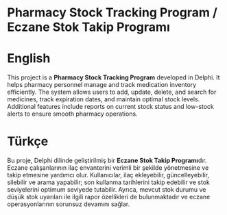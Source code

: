 # Pharmacy Stock Tracking Program / Eczane Stok Takip Programı

# English
This project is a **Pharmacy Stock Tracking Program** developed in Delphi. It helps pharmacy personnel manage and track medication inventory efficiently. The system allows users to add, update, delete, and search for medicines, track expiration dates, and maintain optimal stock levels. Additional features include reports on current stock status and low-stock alerts to ensure smooth pharmacy operations.

# Türkçe
Bu proje, Delphi dilinde geliştirilmiş bir **Eczane Stok Takip Programı**dır. Eczane çalışanlarının ilaç envanterini verimli bir şekilde yönetmesine ve takip etmesine yardımcı olur. Kullanıcılar, ilaç ekleyebilir, güncelleyebilir, silebilir ve arama yapabilir; son kullanma tarihlerini takip edebilir ve stok seviyelerini optimum seviyede tutabilir. Ayrıca, mevcut stok durumu ve düşük stok uyarıları ile ilgili rapor özellikleri de bulunmaktadır ve eczane operasyonlarının sorunsuz devamını sağlar.

